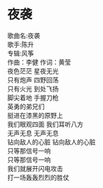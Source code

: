 # 夜袭

歌曲名:夜袭  
歌手:陈升  
专辑:风筝  
作曲：李健 作词：黄莹  
夜色茫茫 星夜无光  
只有炮声 四野回荡  
只有火光 到处飞扬  
脚尖着地 手握刀枪  
英勇的弟兄们  
挺进在漆黑的原野上  
我们眼观四面 我们耳听八方  
无声无息 无声无息  
钻向敌人的心脏 钻向敌人的心脏  
只等那信号一响  
只等那信号一响  
我们就展开闪电攻击  
打一场轰轰烈烈的胜仗

